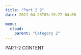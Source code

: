 ```yaml
---
title: "Part 2 2"
date: 2021-04-23T05:19:27-04:00

menu:
  cloud:
    parent: "Category 2"
---
```


PART-2 CONTENT
